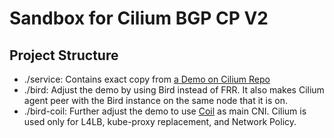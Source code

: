 # Sandbox for Cilium BGP CP V2 

## Project Structure
- ./service: Contains exact copy from [a Demo on Cilium Repo](https://github.com/cilium/cilium/tree/v1.16.11/contrib/containerlab/bgpv2/service)
- ./bird: Adjust the demo by using Bird instead of FRR. It also makes Cilium agent peer with the Bird instance on the same node that it is on.
- ./bird-coil: Further adjust the demo to use [Coil](https://github.com/cybozu-go/coil) as main CNI. Cilium is used only for L4LB, kube-proxy replacement, and Network Policy.
